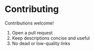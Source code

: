# Contributing

Contributions welcome!

1. Open a pull request
2. Keep descriptions concise and useful
3. No dead or low-quality links
